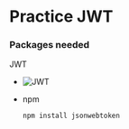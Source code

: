 # Practice JWT

### Packages needed
JWT
- ![JWT](https://img.shields.io/badge/JWT-000000?style=for-the-badge&logoColor=white)
* npm
  ```sh
  npm install jsonwebtoken
  ```
